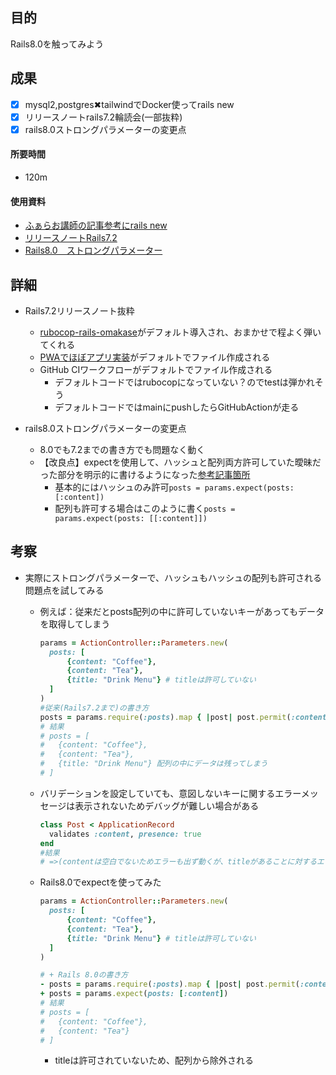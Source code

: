 ## 目的
<!-- 目的(〜を知りたい/〜を実装したい) -->
Rails8.0を触ってみよう
## 成果
<!-- 成果(できたこと/できなかったこと) -->
- [x] mysql2,postgres✖︎tailwindでDocker使ってrails new
- [x] リリースノートrails7.2輪読会(一部抜粋)
- [x] rails8.0ストロングパラメーターの変更点
#### 所要時間
- 120m
#### 使用資料
<!-- 使用資料(教材/書籍/ワークシート/Youtube) -->
- [ふぁらお講師の記事参考にrails new](https://hackmd.io/@SKjw2RY-RNCUNSdJfEWPig/HJE0GUClC)
- [リリースノートRails7.2](https://railsguides.jp/7_2_release_notes.html)
- [Rails8.0　ストロングパラメーター](https://techracho.bpsinc.jp/hachi8833/2024_11_12/146280)

## 詳細
<!-- 詳細(キーワード/プロセス//具体例を挙げる/今回の課題解決を今後に繋げられる形で記録) -->
- Rails7.2リリースノート抜粋
  - [rubocop-rails-omakase](https://github.com/rails/rubocop-rails-omakase)がデフォルト導入され、おまかせで程よく弾いてくれる
  - [PWAでほぼアプリ実装](https://pantograph.co.jp/blog/production/pwa.html)がデフォルトでファイル作成される
  - GitHub CIワークフローがデフォルトでファイル作成される
    - デフォルトコードではrubocopになっていない？のでtestは弾かれそう
    - デフォルトコードではmainにpushしたらGitHubActionが走る

- rails8.0ストロングパラメーターの変更点
  - 8.0でも7.2までの書き方でも問題なく動く
  - 【改良点】expectを使用して、ハッシュと配列両方許可していた曖昧だった部分を明示的に書けるようになった[参考記事箇所](https://techracho.bpsinc.jp/hachi8833/2024_11_12/146280#array)
    - 基本的にはハッシュのみ許可```posts = params.expect(posts: [:content])```
    - 配列も許可する場合はこのように書く```posts = params.expect(posts: [[:content]])```
## 考察
<!-- 考察(今後の展望/) -->
- 実際にストロングパラメーターで、ハッシュもハッシュの配列も許可される問題点を試してみる
  - 例えば：従来だとposts配列の中に許可していないキーがあってもデータを取得してしまう
    ```ruby
    params = ActionController::Parameters.new(
      posts: [
          {content: "Coffee"},
          {content: "Tea"},
          {title: "Drink Menu"} # titleは許可していない
      ]
    )
    #従来(Rails7.2まで)の書き方
    posts = params.require(:posts).map { |post| post.permit(:content) }
    # 結果
    # posts = [
    #   {content: "Coffee"},
    #   {content: "Tea"},
    #   {title: "Drink Menu"} 配列の中にデータは残ってしまう
    # ]
    ```

  - バリデーションを設定していても、意図しないキーに関するエラーメッセージは表示されないためデバッグが難しい場合がある
    ```ruby
    class Post < ApplicationRecord
      validates :content, presence: true
    end
    #結果
    # =>(contentは空白でないためエラーも出ず動くが、titleがあることに対するエラーもない)
    ```
  - Rails8.0でexpectを使ってみた
    ```ruby
    params = ActionController::Parameters.new(
      posts: [
          {content: "Coffee"},
          {content: "Tea"},
          {title: "Drink Menu"} # titleは許可していない
      ]
    )
    
    # + Rails 8.0の書き方
    - posts = params.require(:posts).map { |post| post.permit(:content) }
    + posts = params.expect(posts: [:content])
    # 結果
    # posts = [
    #   {content: "Coffee"},
    #   {content: "Tea"}
    # ] 
    ```
    - titleは許可されていないため、配列から除外される